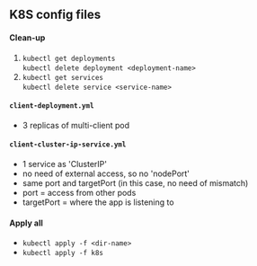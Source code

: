 ## K8S config files

#### Clean-up
1. `kubectl get deployments`\
    `kubectl delete deployment <deployment-name>`
2. `kubectl get services`\
    `kubectl delete service <service-name>`

#### `client-deployment.yml`
- 3 replicas of multi-client pod

#### `client-cluster-ip-service.yml`
- 1 service as 'ClusterIP'
- no need of external access, so no 'nodePort'
- same port and targetPort (in this case, no need of mismatch)
- port = access from other pods
- targetPort = where the app is listening to

#### Apply all
- `kubectl apply -f <dir-name>`
- `kubectl apply -f k8s`